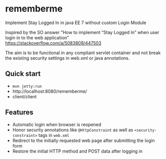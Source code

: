 # rememberme
Implement Stay Logged In  in java EE 7 without custom Login Module

Inspired by the SO answer "How to implement “Stay Logged In” when user login in to the web application" https://stackoverflow.com/a/5083809/447503

The aim is to be functional in any compliant servlet container and not break the existing security settings in web.xml or java annotations.

## Quick start

* `mvn jetty:run`
* http://localhost:8080/rememberme/
* client/client

## Features

* Automatic login when browser is reopened
* Honor security annotations like `@HttpConstraint` as well as `<security-constraint>` tags in `web.xml`
* Redirect to the initially requested web page after submitting the login form
* Restore the initial HTTP method and POST data after logging in


